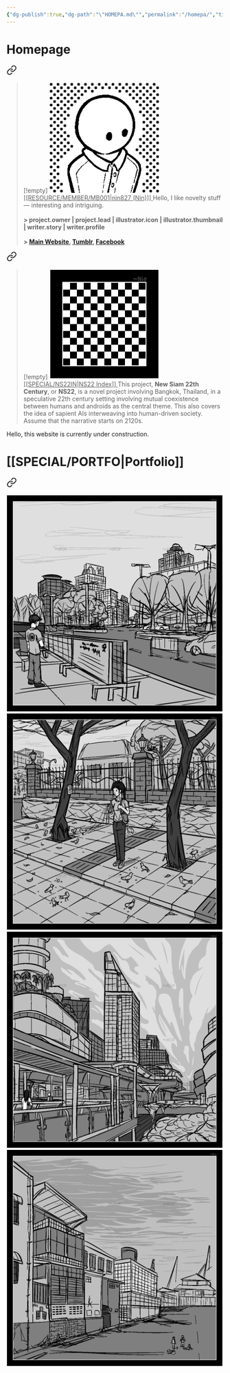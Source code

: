 ```yaml
---
{"dg-publish":true,"dg-path":"\"HOMEPA.md\"","permalink":"/homepa/","title":"Homepage","tags":["#-special","gardenEntry"]}
---
```


# Homepage


<div class="transclusion internal-embed is-loaded"><a class="markdown-embed-link" href="/resource/member/mb-001/#profile" aria-label="Open link"><svg xmlns="http://www.w3.org/2000/svg" width="24" height="24" viewBox="0 0 24 24" fill="none" stroke="currentColor" stroke-width="2" stroke-linecap="round" stroke-linejoin="round" class="svg-icon lucide-link"><path d="M10 13a5 5 0 0 0 7.54.54l3-3a5 5 0 0 0-7.07-7.07l-1.72 1.71"></path><path d="M14 11a5 5 0 0 0-7.54-.54l-3 3a5 5 0 0 0 7.07 7.07l1.71-1.71"></path></svg></a><div class="markdown-embed">



>[!empty]
> ![RESOURCE/ASSET/ICON/MB001.png|icon](/img/user/RESOURCE/ASSET/ICON/MB001.png) <u class="title"> [[RESOURCE/MEMBER/MB001\|nin827 (Nin)]] </u>
> Hello, I like novelty stuff — interesting and intriguing. <b><br><br>\> project.owner | project.lead | illustrator.icon | illustrator.thumbnail | writer.story | writer.profile</b> <b><br><br>\> [Main Website](https://nin827.github.io/), [Tumblr](https://www.tumblr.com/nin827), [Facebook](https://www.facebook.com/nin827)</b>

</div></div>


<div class="transclusion internal-embed is-loaded"><a class="markdown-embed-link" href="/special/ns-22-in/#profile" aria-label="Open link"><svg xmlns="http://www.w3.org/2000/svg" width="24" height="24" viewBox="0 0 24 24" fill="none" stroke="currentColor" stroke-width="2" stroke-linecap="round" stroke-linejoin="round" class="svg-icon lucide-link"><path d="M10 13a5 5 0 0 0 7.54.54l3-3a5 5 0 0 0-7.07-7.07l-1.72 1.71"></path><path d="M14 11a5 5 0 0 0-7.54-.54l-3 3a5 5 0 0 0 7.07 7.07l1.71-1.71"></path></svg></a><div class="markdown-embed">



>[!empty]
> ![RESOURCE/ASSET/OTHER/PlaceholderIcon.png|icon](/img/user/RESOURCE/ASSET/OTHER/PlaceholderIcon.png) <u class="title"> [[SPECIAL/NS22IN\|NS22 Index]] </u>
> This project, __New Siam 22th Century__, or __NS22__, is a novel project involving Bangkok, Thailand, in a speculative 22th century setting involving mutual coexistence between humans and androids as the central theme. This also covers the idea of sapient AIs interweaving into human-driven society. Assume that the narrative starts on 2120s.

</div></div>


Hello, this website is currently under construction.

# [[SPECIAL/PORTFO\|Portfolio]]


<div class="transclusion internal-embed is-loaded"><a class="markdown-embed-link" href="/special/portfo/#preview" aria-label="Open link"><svg xmlns="http://www.w3.org/2000/svg" width="24" height="24" viewBox="0 0 24 24" fill="none" stroke="currentColor" stroke-width="2" stroke-linecap="round" stroke-linejoin="round" class="svg-icon lucide-link"><path d="M10 13a5 5 0 0 0 7.54.54l3-3a5 5 0 0 0-7.07-7.07l-1.72 1.71"></path><path d="M14 11a5 5 0 0 0-7.54-.54l-3 3a5 5 0 0 0 7.07 7.07l1.71-1.71"></path></svg></a><div class="markdown-embed">



![PICTURE_Central-side-street_THUMBNAIL_dt2302.png|thumbnail](/img/user/RESOURCE/ASSET/ARTWORK/PICTURE_Central-side-street_THUMBNAIL_dt2302.png)
![PICTURE_Park-entrace-waiting_THUMBNAIL_dt2302.png|thumbnail](/img/user/RESOURCE/ASSET/ARTWORK/PICTURE_Park-entrace-waiting_THUMBNAIL_dt2302.png)
![PICTURE_Central-elevated-walkway_THUMBNAIL_dt2302.png|thumbnail](/img/user/RESOURCE/ASSET/ARTWORK/PICTURE_Central-elevated-walkway_THUMBNAIL_dt2302.png)
![PICTURE_Empty-residential-land-lot_THUMBNAIL_dt2302.png|thumbnail](/img/user/RESOURCE/ASSET/ARTWORK/PICTURE_Empty-residential-land-lot_THUMBNAIL_dt2302.png)

</div></div>
